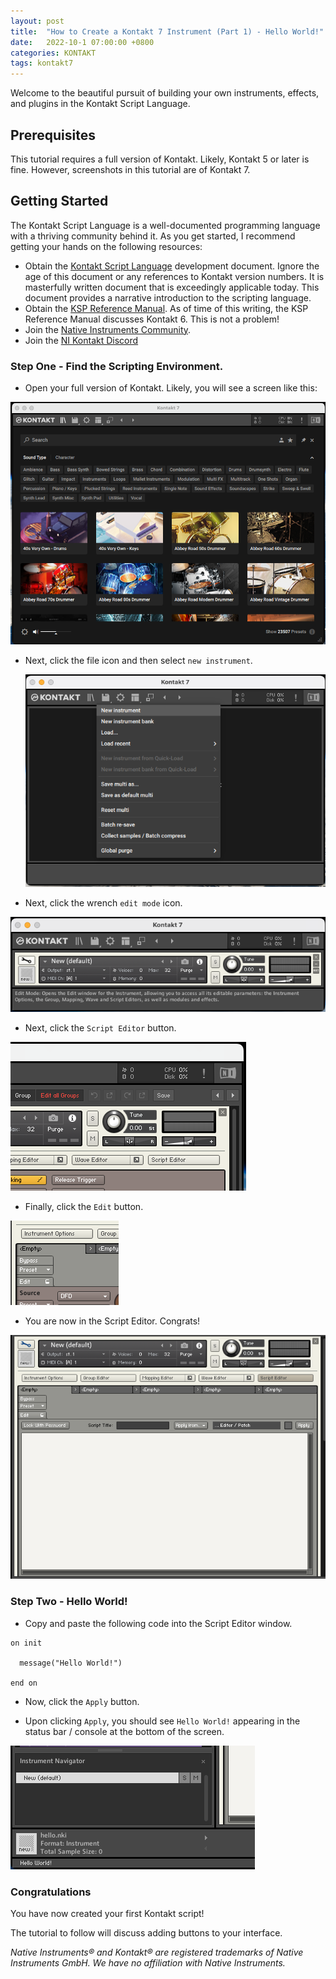 ```yaml
---
layout: post
title:  "How to Create a Kontakt 7 Instrument (Part 1) - Hello World!"
date:   2022-10-1 07:00:00 +0800
categories: KONTAKT
tags: kontakt7
---
```


Welcome to the beautiful pursuit of building your own instruments, effects, and plugins in the Kontakt Script Language.

## Prerequisites

This tutorial requires a full version of Kontakt. Likely, Kontakt 5 or later is fine. However, screenshots in this tutorial are of Kontakt 7.

## Getting Started

The Kontakt Script Language is a well-documented programming language with a thriving community behind it. As you get started, I recommend getting your hands on the following resources:

* Obtain the [Kontakt Script Language](https://www.native-instruments.com/forum/attachments/kontakt-script-language-pdf.86897/) development document. Ignore the age of this document or any references to Kontakt version numbers. It is masterfully written document that is exceedingly applicable today. This document provides a narrative introduction to the scripting language.
* Obtain the [KSP Reference Manual](https://www.native-instruments.com/fileadmin/ni_media/downloads/manuals/kontakt/KONTAKT_602_KSP_Reference_Manual.pdf). As of time of this writing, the KSP Reference Manual discusses Kontakt 6. This is not a problem!
* Join the [Native Instruments Community](https://www.native-instruments.com/en/community/).
* Join the [NI Kontakt Discord](https://discord.com/invite/rTpCcpg)

### Step One - Find the Scripting Environment.

  * Open your full version of Kontakt. Likely, you will see a screen like this:

  ![kontakt splash screen with many libraries](/assets/2022-10-01-how-to-create-a-kontakt-7-instrument/001.png "kontakt splash screen")

  * Next, click the file icon and then select `new instrument`.

    ![kontakt splash screen with menu open creating new instrument](/assets/2022-10-01-how-to-create-a-kontakt-7-instrument/002.png "kontakt new instrument")

  * Next, click the wrench `edit mode` icon.

  ![kontakt interface with the wrench](/assets/2022-10-01-how-to-create-a-kontakt-7-instrument/003.png "kontakt edit mode")

  * Next, click the `Script Editor` button.

  ![kontakt opening script editor](/assets/2022-10-01-how-to-create-a-kontakt-7-instrument/004.png "kontakt opening script editor")

  * Finally, click the `Edit` button.

  ![kontakt edit button](/assets/2022-10-01-how-to-create-a-kontakt-7-instrument/005.png "kontakt edit button")

  * You are now in the Script Editor. Congrats!

  ![kontakt script editor](/assets/2022-10-01-how-to-create-a-kontakt-7-instrument/006.png "kontakt script editor")

### Step Two - Hello World!

  * Copy and paste the following code into the Script Editor window.

  ```
  on init

  	message("Hello World!")

  end on
  ```

  * Now, click the `Apply` button.

  * Upon clicking `Apply`, you should see `Hello World!` appearing in the status bar / console at the bottom of the screen.

  ![kontakt hello world](/assets/2022-10-01-how-to-create-a-kontakt-7-instrument/007.png "kontakt hello world")

### Congratulations

You have now created your first Kontakt script!

The tutorial to follow will discuss adding buttons to your interface.

*Native Instruments®️ and Kontakt®️ are registered trademarks of Native Instruments GmbH. We have no affiliation with Native Instruments.*
